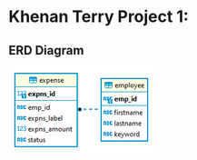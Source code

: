 # Khenan Terry Project 1:

## ERD Diagram

![ERD Diagram](https://raw.githubusercontent.com/k-n-terry/khenan_terry_p1/master/postgreSQL/kt_p1_ERD_02.png)
